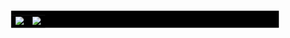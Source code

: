 <table border="0" style="display: flex; align-items: center; gap: 8px; scale: 0.85; background-color: black;">
    <tr>
        <td>
            <a href="https://github.com/anuraghazra/github-readme-stats">
                <img
                    src="https://github-readme-stats.vercel.app/api?username=r3dacted42&theme=highcontrast&&count_private=true&include_all_commits=true&hide_title=true&show_icons=true&hide_border=true">
            </a>
        </td>
        <td>
            <a href="https://github.com/anuraghazra/github-readme-stats">
                <img
                    src="https://github-readme-stats.vercel.app/api/top-langs/?username=r3dacted42&theme=highcontrast&hide_title=true&hide_border=true">
            </a>
        </td>
    </tr>
</table>